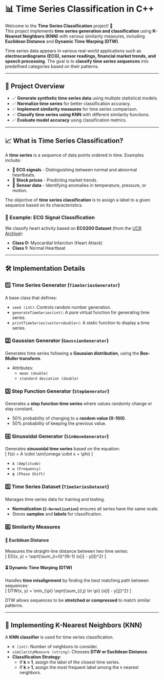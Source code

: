 # 📊 Time Series Classification in C++

Welcome to the **Time Series Classification** project! 🚀  
This project implements **time series generation and classification** using **K-Nearest Neighbors (KNN)** with various similarity measures, including **Euclidean Distance** and **Dynamic Time Warping (DTW)**.  

Time series data appears in various real-world applications such as **electrocardiograms (ECG), sensor readings, financial market trends, and speech processing**. The goal is to **classify time series sequences** into predefined categories based on their patterns.  

---

## 🔬 Project Overview  

- ✅ **Generate synthetic time series data** using multiple statistical models.  
- ✅ **Normalize time series** for better classification accuracy.  
- ✅ **Implement similarity measures** for time series comparison.  
- ✅ **Classify time series using KNN** with different similarity functions.  
- ✅ **Evaluate model accuracy** using classification metrics.  

---

## 📈 What is Time Series Classification?  

A **time series** is a sequence of data points ordered in time. Examples include:  

- 📌 **ECG signals** - Distinguishing between normal and abnormal heartbeats.  
- 📌 **Stock prices** - Predicting market trends.  
- 📌 **Sensor data** - Identifying anomalies in temperature, pressure, or motion.  

The objective of **time series classification** is to assign a label to a given sequence based on its characteristics.  

### 🏥 Example: ECG Signal Classification  
We classify heart activity based on **ECG200 Dataset** (from the [UCR Archive](https://www.cs.ucr.edu/~eamonn/time_series_data_2018/)):  
- **Class 0:** Myocardial Infarction (Heart Attack)  
- **Class 1:** Normal Heartbeat  

---

## 🛠 Implementation Details  

### 1️⃣ Time Series Generator (`TimeSeriesGenerator`)  
A base class that defines:  
- `seed (int)`: Controls random number generation.  
- `generateTimeSeries(int)`: A pure virtual function for generating time series.  
- `printTimeSeries(vector<double>)`: A static function to display a time series.  

### 2️⃣ Gaussian Generator (`GaussianGenerator`)  
Generates time series following a **Gaussian distribution**, using the **Box-Muller transform**.  
- Attributes:  
  - `mean (double)`  
  - `standard deviation (double)`  

### 3️⃣ Step Function Generator (`StepGenerator`)  
Generates a **step function time series** where values randomly change or stay constant.  

- 50% probability of changing to a **random value (0-100)**.  
- 50% probability of keeping the previous value.  

### 4️⃣ Sinusoidal Generator (`SinWaveGenerator`)  
Generates **sinusoidal time series** based on the equation:  
\[
f(x) = A \cdot \sin(\omega \cdot x + \phi)
\]
- `A (Amplitude)`  
- `ω (Frequency)`  
- `ϕ (Phase Shift)`  

### 5️⃣ Time Series Dataset (`TimeSeriesDataset`)  
Manages time series data for training and testing.  
- **Normalization (`Z-Normalization`)** ensures all series have the same scale.  
- Stores **samples** and **labels** for classification.  

### 6️⃣ Similarity Measures  

#### 📏 Euclidean Distance  
Measures the straight-line distance between two time series:  
\[
ED(x, y) = \sqrt{\sum_{i=0}^{N-1} (x[i] - y[i])^2}
\]  

#### ⏳ Dynamic Time Warping (DTW)  
Handles **time misalignment** by finding the best matching path between sequences:  
\[
DTW(x, y) = \min_{\pi} \sqrt{\sum_{(i,j) \in \pi} (x[i] - y[j])^2}
\]  

DTW allows sequences to be **stretched or compressed** to match similar patterns.

---

## 🤖 Implementing K-Nearest Neighbors (KNN)  

A **KNN classifier** is used for time series classification.  
- `K (int)`: Number of neighbors to consider.  
- `similarityMeasure (string)`: Chooses **DTW or Euclidean Distance**.  
- **Classification Strategy**:  
  - If **k = 1**, assign the label of the closest time series.  
  - If **k > 1**, assign the most frequent label among the `k` nearest neighbors.  



